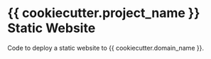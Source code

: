 # {{ cookiecutter.project_name }} Static Website

Code to deploy a static website to {{ cookiecutter.domain_name }}.
